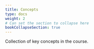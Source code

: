 ```yaml
---
title: Concepts
type: docs
weight: 2
# Can set the section to collapse here
bookCollapseSection: true
---
```


Collection of key concepts in the course. 

